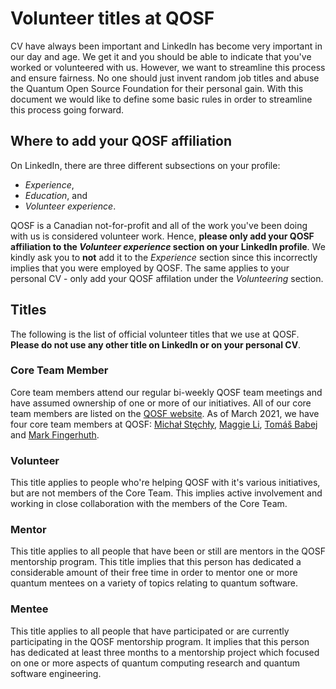 # Volunteer titles at QOSF

CV have always been important and LinkedIn has become very important in our day and age. We get it and you should be able to indicate that you've worked or volunteered with us.
However, we want to streamline this process and ensure fairness. No one should just invent random job titles and abuse the Quantum Open Source Foundation for their personal gain.
With this document we would like to define some basic rules in order to streamline this process going forward.

## Where to add your QOSF affiliation

On LinkedIn, there are three different subsections on your profile:
- _Experience_,
- _Education_, and
- _Volunteer experience_.

QOSF is a Canadian not-for-profit and all of the work you've been doing with us is considered volunteer work.
Hence, **please only add your QOSF affiliation to the _Volunteer experience_ section on your LinkedIn profile**.
We kindly ask you to **not** add it to the _Experience_ section since this incorrectly implies that you were employed by QOSF.
The same applies to your personal CV - only add your QOSF affilation under the _Volunteering_ section.

## Titles

The following is the list of official volunteer titles that we use at QOSF. **Please do not use any other title on LinkedIn or on your personal CV**.

### Core Team Member
Core team members attend our regular bi-weekly QOSF team meetings and have
assumed ownership of one or more of our initiatives. All of our core team members are listed
on the [QOSF website](https://qosf.org). As of March 2021, we have four core team
members at QOSF: [Michał Stęchły](https://github.com/mstechly), [Maggie Li](https://github.com/lzylili), [Tomáš Babej](https://github.com/tbabej) and [Mark Fingerhuth](https://github.com/markf94).

### Volunteer
This title applies to people who're helping QOSF with it's various initiatives, 
but are not members of the Core Team. This implies active involvement and working 
in close collaboration with the members of the Core Team.

### Mentor
This title applies to all people that have been or still are mentors in the
QOSF mentorship program. This title implies that this person has dedicated a
considerable amount of their free time in order to mentor one or more quantum
mentees on a variety of topics relating to quantum software.

### Mentee
This title applies to all people that have participated or are currently
participating in the QOSF mentorship program. It implies that this person has
dedicated at least three months to a mentorship project which focused on one
or more aspects of quantum computing research and quantum software engineering.
